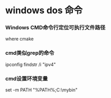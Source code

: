 # windows dos 命令



### Windows CMD命令行定位可执行文件路径

where cmake



### cmd类似grep的命令

ipconfig findstr /i "ipv4"



### cmd设置环境变量

set -m PATH "%PATH%;C:\mybin"